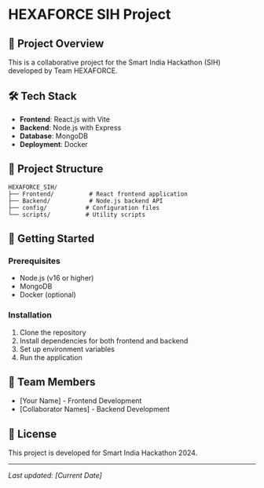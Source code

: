 # HEXAFORCE SIH Project

## 🚀 Project Overview
This is a collaborative project for the Smart India Hackathon (SIH) developed by Team HEXAFORCE.

## 🛠️ Tech Stack
- **Frontend**: React.js with Vite
- **Backend**: Node.js with Express
- **Database**: MongoDB
- **Deployment**: Docker

## 📁 Project Structure
```
HEXAFORCE_SIH/
├── Frontend/          # React frontend application
├── Backend/           # Node.js backend API
├── config/           # Configuration files
└── scripts/          # Utility scripts
```

## 🚀 Getting Started

### Prerequisites
- Node.js (v16 or higher)
- MongoDB
- Docker (optional)

### Installation
1. Clone the repository
2. Install dependencies for both frontend and backend
3. Set up environment variables
4. Run the application

## 👥 Team Members
- [Your Name] - Frontend Development
- [Collaborator Names] - Backend Development

## 📝 License
This project is developed for Smart India Hackathon 2024.

---
*Last updated: [Current Date]*
